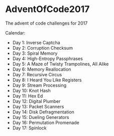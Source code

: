 # AdventOfCode2017
The advent of code challenges for 2017

Calendar:
- Day 1: Inverse Captcha
- Day 2: Corruption Checksum
- Day 3: Spiral Memory
- Day 4: High-Entropy Passphrases
- Day 5: A Maze of Twisty Trampolines, All Alike
- Day 6: Memory Reallocation
- Day 7: Recursive Circus
- Day 8: I Heard You Like Registers
- Day 9: Stream Processing
- Day 10: Knot Hash
- Day 11: Hex Ed
- Day 12: Digital Plumber
- Day 13: Packet Scanners
- Day 14: Disk Defragmentation
- Day 15: Dueling Generators
- Day 16: Permutation Promenade
- Day 17: Spinlock
